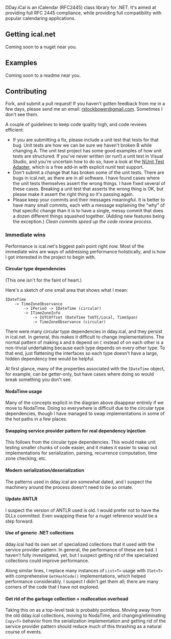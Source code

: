 DDay.iCal is an iCalendar (RFC2445) class library for .NET. It's aimed at providing full RFC 2445 compliance, while providing full compatibility with popular calendaring applications.

## Getting ical.net

Coming soon to a nuget near you.

## Examples

Coming soon to a readme near you.

## Contributing

Fork, and submit a pull request! If you haven't gotten feedback from me in a few days, please send me an email: rstockbower@gmail.com. Sometimes I don't see them.

A couple of guidelines to keep code quality high, and code reviews efficient:

* If you are submitting a fix, please include a unit test that tests for that bug. Unit tests are how we can be sure we haven't broken B while changing A. The unit test project has some good examples of how unit tests are structured. If you've never written (or run!) a unit test in Visual Studio, and you're uncertain how to do so, have a look at the [NUnit Test Adapter](http://nunit.org/index.php?p=vsTestAdapter&r=2.6.4), which is a free add-in with explicit nunit test support.
* Don't submit a change that has broken some of the unit tests. There are bugs in ical.net, as there are in all software. I have found cases where the unit tests themselves assert the wrong things. I have fixed several of these cases. Breaking a unit test that asserts the wrong thing is OK, but please make it assert the right thing so it's passing again.
* Please keep your commits and their messages meaningful. It is better to have many small commits, each with a message explaining the "why" of that specific change than it is to have a single, messy commit that does a dozen different things squashed together.  (Adding new features being the exception.) _Clean commits speed up the code review process._

### Immediate wins

Performance is ical.net's biggest pain point right now. Most of the immediate wins are ways of addressing performance holistically, and is how I got interested in the project to begin with.

#### Circular type dependencies

(This one isn't for the faint of heart.)

Here's a sketch of one small area that shows what I mean:

```
IDateTime
    -> TimeZoneObservance
        -> IPeriod -> IDateTime (circular)
        -> ITimeZoneInfo
            -> IUTCOffset (DateTime ToUTC/Local, TimeSpan)
            -> TimeZoneObservance (circular)
```

There were many circular type dependencies in dday.ical, and they persist in ical.net. In general, this makes it difficult to change implementations. The normal pattern of making `A` and `B` depend on `C` instead of on each other is a non-trivial undertaking because each type depends on every other type. To that end, just flattening the interfaces so each type doesn't have a large, hidden dependency tree would be helpful.

At first glance, many of the properties associated with the `IDateTime` object, for example, can be getter-only, but have cases where doing so would break something you don't see.

#### NodaTime usage

Many of the concepts explicit in the diagram above disappear entirely if we move to NodaTime. Doing so everywhere is difficult due to the circular type dependencies, though I have managed to swap implementations in some of the hot paths in a few places.

#### Swapping service provider pattern for real dependency injection

This follows from the circular type dependencies. This would make unit testing smaller chunks of code easier, and it makes it easier to swap out implementations for serialization, parsing, recurrence computation, time zone checking, etc.

#### Modern serialization/deserialization

The patterns used in dday.ical are somewhat dated, and I suspect the machinery around the process doesn't need to be so ornate.

#### Update ANTLR

I suspect the version of ANTLR used is old. I would prefer not to have the DLLs committed. Even swapping these for a nuget reference would be a step forward.

#### Use of generic .NET collections

dday.ical had its own set of specialized collections that it used with the service provider pattern. In general, the performance of these are bad. I haven't fully investigated, yet, but I suspect getting rid of the specialized collections could improve performance.

Along similar lines, I replace many instances of `List<T>` usage with `ISet<T>` with comprehensive `GetHashCode()` implementations, which helped performance considerably. I suspect I didn't get them all; there are many corners of the code that I have not explored.

#### Get rid of the garbage collection + reallocation overhead

Taking this on as a top-level task is probably pointless. Moving away from the old dday.ical collections, moving to NodaTime, and changing/eliminating `Copy<T>` behavior from the serialization implementation and getting rid of the service provider pattern should reduce much of this thrashing as a natural course of events.
